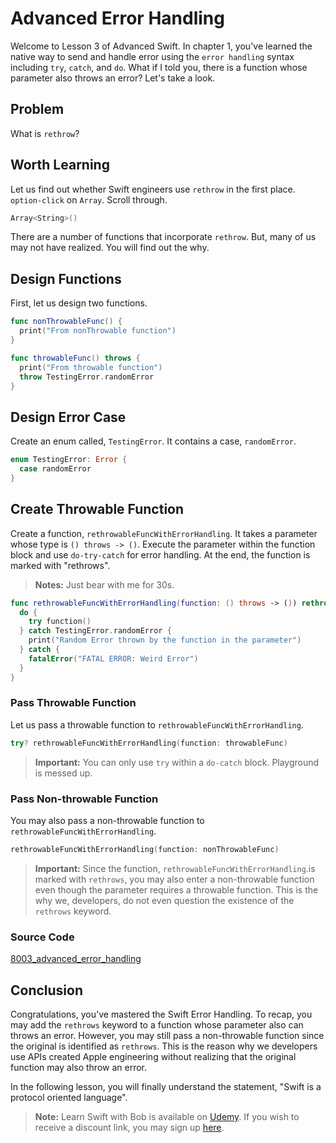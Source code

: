 # Advanced Error Handling
Welcome to Lesson 3 of Advanced Swift. In chapter 1, you've learned the native way to send and handle error using the `error handling` syntax including `try`, `catch`, and `do`. What if I told you, there is a function whose parameter also throws an error? Let's take a look.

## Problem
What is `rethrow`?

## Worth Learning
Let us find out whether Swift engineers use `rethrow` in the first place. `option-click` on `Array`. Scroll through.

```swift
Array<String>()
```

There are a number of functions that incorporate `rethrow`. But, many of us may not have realized. You will find out the why.

## Design Functions
First, let us design two functions.

```swift
func nonThrowableFunc() {
  print("From nonThrowable function")
}

func throwableFunc() throws {
  print("From throwable function")
  throw TestingError.randomError
}
```

## Design Error Case
Create an enum called, `TestingError`. It contains a case, `randomError`.

```swift
enum TestingError: Error {
  case randomError
}
```

## Create Throwable Function
Create a function, `rethrowableFuncWithErrorHandling`. It takes a parameter whose type is `() throws -> ()`. Execute the parameter within the function block and use `do-try-catch` for error handling. At the end, the function is marked with "rethrows".

> **Notes:** Just bear with me for 30s.

```swift
func rethrowableFuncWithErrorHandling(function: () throws -> ()) rethrows {
  do {
    try function()
  } catch TestingError.randomError {
    print("Random Error thrown by the function in the parameter")
  } catch {
    fatalError("FATAL ERROR: Weird Error")
  }
}
```

### Pass Throwable Function
Let us pass a throwable function to `rethrowableFuncWithErrorHandling`.

```swift
try? rethrowableFuncWithErrorHandling(function: throwableFunc)
```

> **Important:** You can only use `try` within a `do-catch` block. Playground is messed up.


### Pass Non-throwable Function
You may also pass a non-throwable function to `rethrowableFuncWithErrorHandling`.

```swift
rethrowableFuncWithErrorHandling(function: nonThrowableFunc)
```

> **Important:** Since the function, `rethrowableFuncWithErrorHandling`.is marked with `rethrows`, you may also enter a non-throwable function even though the parameter requires a throwable function. This is the why we, developers, do not even question the existence of the `rethrows` keyword.

### Source Code
[8003_advanced_error_handling](https://www.dropbox.com/sh/ma7w837r9983fqb/AABv_-w-49LWFii25mgSHl99a?dl=0)


## Conclusion
Congratulations, you've mastered the Swift Error Handling. To recap, you may add the `rethrows` keyword to a function whose  parameter also can throws an error. However, you may still pass a non-throwable function since the original is identified as `rethrows`. This is the reason why we developers use APIs created Apple engineering without realizing that the original function may also throw an error.

In the following lesson, you will finally understand the statement, "Swift is a protocol oriented language".


> **Note:** Learn Swift with Bob is available on [Udemy](https://udemy.com/learn-swift-with-bob/). If you wish to receive a discount link, you may sign up [here](https://goo.gl/RR4K27).
